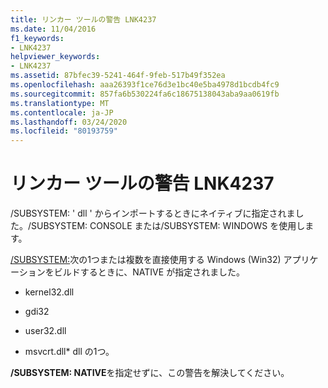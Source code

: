 ```yaml
---
title: リンカー ツールの警告 LNK4237
ms.date: 11/04/2016
f1_keywords:
- LNK4237
helpviewer_keywords:
- LNK4237
ms.assetid: 87bfec39-5241-464f-9feb-517b49f352ea
ms.openlocfilehash: aaa26393f1ce76d3e1bc40e5ba4978d1bcdb4fc9
ms.sourcegitcommit: 857fa6b530224fa6c18675138043aba9aa0619fb
ms.translationtype: MT
ms.contentlocale: ja-JP
ms.lasthandoff: 03/24/2020
ms.locfileid: "80193759"
---
```

# <a name="linker-tools-warning-lnk4237"></a>リンカー ツールの警告 LNK4237

/SUBSYSTEM: ' dll ' からインポートするときにネイティブに指定されました。/SUBSYSTEM: CONSOLE または/SUBSYSTEM: WINDOWS を使用します。

[/SUBSYSTEM:](../../build/reference/subsystem-specify-subsystem.md)次の1つまたは複数を直接使用する Windows (Win32) アプリケーションをビルドするときに、NATIVE が指定されました。

- kernel32.dll

- gdi32

- user32.dll

- msvcrt.dll\* dll の1つ。

**/SUBSYSTEM: NATIVE**を指定せずに、この警告を解決してください。

